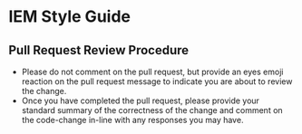 # IEM Style Guide

## Pull Request Review Procedure

* Please do not comment on the pull request, but provide an eyes emoji
  reaction on the pull request message to indicate you are about to review
  the change.
* Once you have completed the pull request, please provide your standard
  summary of the correctness of the change and comment on the code-change
  in-line with any responses you may have.
